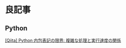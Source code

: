 # 良記事

## Python

[[Qiita] Python 内包表記の限界: 複雑な処理と実行速度の関係](https://qiita.com/GuriTech/items/f2bba9dc306bb15793bf)